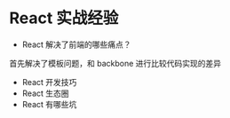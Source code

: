 # React 实战经验

* React 解决了前端的哪些痛点？

首先解决了模板问题，和 backbone 进行比较代码实现的差异

* React 开发技巧
* React 生态圈
* React 有哪些坑

